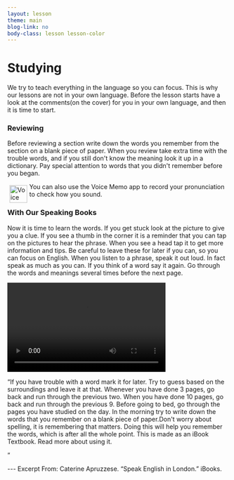 ```yaml
---
layout: lesson
theme: main
blog-link: no
body-class: lesson lesson-color
---
```


Studying
========

We try to teach everything in the language so you can focus. 
This is why our lessons are not in your own language.
Before the lesson starts have a look at the comments(on the cover) for you in your own language, and then it is time to start.


### Reviewing

Before reviewing a section write down the words you remember from the section on a blank piece of paper.
When you review take extra time with the trouble words, and if you still don't know the meaning look it up in a dictionary. <link>
Pay special attention to words that you didn't remember before you began.

<img width="40" alt="Voice Memo" src="../../images/voice-memo.png" style="float:left;padding: 5px;">
You can also use the Voice Memo app  to record your pronunciation to check how you sound.


### With Our Speaking Books

Now it is time to learn the words.
If you get stuck look at the picture to give you a clue. 
If you see a thumb in the corner it is a reminder that you can tap on the pictures to hear the phrase. 
When you see a head tap it to get more information and tips. 
Be careful to leave these for later if you can, so you can focus on English.
When you listen to a phrase, speak it out loud. 
In fact speak as much as you can. 
If you think of a word say it again.
Go through the words and meanings several times before the next page.


<video width="360" height="203" id="player1" src="/assets/first-lessn.m4v" type="video/mp4" controls="controls"></video>

“If you have trouble with a word mark it for later. Try to guess based on the surroundings and leave it at that.
Whenever you have done 3 pages, go back and run through the previous two.
When you have done 10 pages, go back and run through the previous 9.
Before going to bed, go through the pages you have studied on the day.
In the morning try to write down the words that you remember on a blank piece of paper.Don't worry about spelling, it is remembering that matters.
Doing this will help you remember the words, which is after all the whole point.
This is made as an iBook Textbook. Read more about using it.


”


--- Excerpt From: Caterine Apruzzese. 
	“Speak English in London.” iBooks. 
